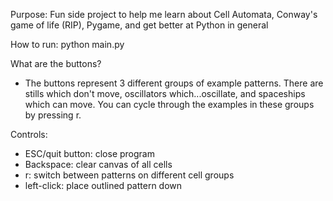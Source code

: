Purpose: Fun side project to help me learn about Cell Automata, Conway's game of life (RIP), Pygame, and get better at Python in general

How to run: python main.py

What are the buttons? 
-   The buttons represent 3 different groups of example patterns. There are stills which don't move, oscillators which...oscillate, and spaceships which can move. You can cycle through the examples in these groups by pressing r.

Controls:
-   ESC/quit button: close program
-   Backspace: clear canvas of all cells
-   r: switch between patterns on different cell groups
-   left-click: place outlined pattern down

